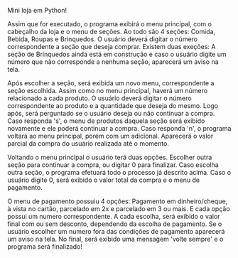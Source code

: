 Mini loja em Python!

Assim que for executado, o programa exibirá o menu principal, com o cabeçalho da loja e o menu de seções. Ao todo são
4 seções: Comida, Bebida, Roupas e Brinquedos. O usuário deverá digitar o número correspondente a seção que deseja
comprar. Existem duas exeções: A seção de Brinquedos ainda está em construção e caso o usuário digite um número que não
corresponde a nenhuma seção, aparecerá um aviso na tela.

Após escolher a seção, será exibida um novo menu, correspondente a seção escolhida. Assim como no menu principal, haverá
um número relacionado a cada produto. O usuário deverá digitar o número correspondente ao produto e a quantidade que
deseja do mesmo. Logo após, será perguntado se o usuário deseja ou não continuar a compra. Caso responda 's', o 
menu de produtos daquela seção será exibido novamente e ele poderá continuar a compra. Caso responda 'n', o programa 
voltará ao menu principal, porém com um adicional. Aparecerá o valor parcial da compra do usuário realizada até o
momento.

Voltando o menu principal o usuário terá duas opções. Escolher outra seção para continuar a compra, ou digitar 0 para
finalizar. Caso escolha outra seção, o programa efetuará todo o processo já descrito acima. Caso o usuário digite 0,
será exibido o valor total da compra e o menu de pagamento. 

O menu de pagamento possuiu 4 opções: Pagamento em dinheiro/cheque, à vista no cartão, parcelado em 2x e parcelado em 3
ou mais. E cada opção possui um numero correspondente. A cada escolha, será exibido o valor final com ou sem desconto,
dependendo da escolha de pagamento. Se o usuário escolher um numero fora das condições de pagamento aparecerá um aviso
na tela. No final, será exibido uma mensagem 'volte sempre' e o programa será finalizado!